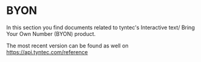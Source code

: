 # BYON

In this section you find documents related to tyntec's Interactive text/ Bring Your Own Number (BYON) product.

The most recent version can be found as well on https://api.tyntec.com/reference
